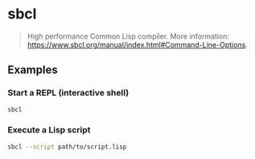 # sbcl

> High performance Common Lisp compiler. More information: <https://www.sbcl.org/manual/index.html#Command-Line-Options>.

## Examples

### Start a REPL (interactive shell)

```bash
sbcl
```

### Execute a Lisp script

```bash
sbcl --script path/to/script.lisp
```
